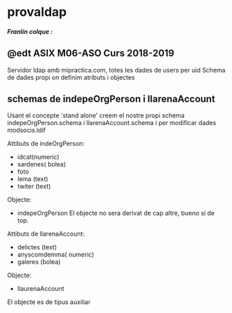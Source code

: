 # provaldap

##### Franlin colque : 

## @edt ASIX M06-ASO Curs 2018-2019

Servidor ldap amb mipractica.com, totes les dades de users per uid
Schema de dades propi on definim atributs i objectes

## schemas de indepeOrgPerson i llarenaAccount

Usant el concepte 'stand alone' creem el nostre propi schema 
indepeOrgPerson.schema i llarenaAccount.schema i per modificar dades modsocis.ldif

Attibuts de indeOrgPerson:

 * idcat(numeric)
 * sardenes( bolea)
 * foto
 * lema (text)
 * twiter (text)

Objecte:

 * indepeOrgPerson
El objecte no sera derivat de cap altre, bueno si de top.


Attibuts de llarenaAccount:

 * delictes (text)
 * anyscomdemma( numeric)
 * galeres (bolea)

Objecte:

 * llaurenaAccount

El objecte es de tipus auxiliar


